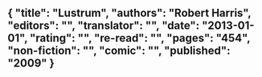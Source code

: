{
 "title": "Lustrum",
 "authors": "Robert Harris",
 "editors": "",
 "translator": "",
 "date": "2013-01-01",
 "rating": "",
 "re-read": "",
 "pages": "454",
 "non-fiction": "",
 "comic": "",
 "published": "2009"
}
---

